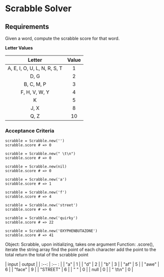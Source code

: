 # Scrabble Solver

## Requirements
Given a word, compute the scrabble score for that word.

**Letter Values**

|Letter	           |    Value |
| :--:             |  :--:    |
|A, E, I, O, U, L, N, R, S, T	| 1 |
|D, G	  | 2  |
|B, C, M, P	 | 3 |
|F, H, V, W, Y |	4 |
|K |	5 |
|J, X	 | 8 |
|Q, Z  | 10 |

### Acceptance Criteria
```
scrabble = Scrabble.new('')
scrabble.score # => 0

scrabble = Scrabble.new(" \t\n")
scrabble.score # => 0

scrabble = Scrabble.new(nil)
scrabble.score # => 0

scrabble = Scrabble.new('a')
scrabble.score # => 1

scrabble = Scrabble.new('f')
scrabble.score # => 4

scrabble = Scrabble.new('street')
scrabble.score # => 6

scrabble = Scrabble.new('quirky')
scrabble.score # => 22

scrabble = Scrabble.new('OXYPHENBUTAZONE')
scrabble.score # => 41
```

Object:  Scrabble, upon initializing, takes one argument
Function: .score(), iterate the string array
                    find the point of each character
                    add the point to the total
                    return the total of the scrabble point

|    input      |      output       |
|     :--:      |       :-- :       |
|    "a"        |         1         |
|    "d"        |         2         |
|    "b"        |         3         |
|    "af"       |         5         |
|    "awe"      |         6         |
|   "face"      |         9         |
|   "STREET"    |         6         |
|   " "         |         0         |
|   null        |         0         |
|   " \t\n"     |         0         |
